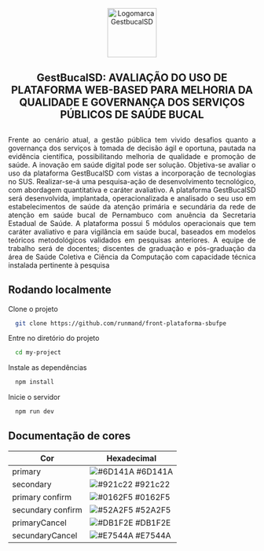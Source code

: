 <div align="center">
  <img src="https://sdufpe.up.railway.app/logo-transparent.png" alt="Logomarca GestbucalSD" width="100px" position="center" />
</div>



<div align="center" >
 <h2>GestBucalSD: AVALIAÇÃO DO USO DE PLATAFORMA WEB-BASED PARA MELHORIA DA QUALIDADE E GOVERNANÇA DOS SERVIÇOS PÚBLICOS DE SAÚDE BUCAL<h2/>
</div>


<div align="justify" >
Frente ao cenário atual, a gestão pública tem vivido desafios quanto a governança dos serviços à tomada de decisão ágil e oportuna, pautada na evidência científica, possibilitando melhoria de qualidade e promoção de saúde. A inovação em saúde digital pode ser solução. Objetiva-se avaliar o uso da plataforma GestBucalSD com vistas a incorporação de tecnologias no SUS. Realizar-se-á uma pesquisa-ação de desenvolvimento tecnológico, com abordagem quantitativa e caráter avaliativo. A plataforma GestBucalSD será desenvolvida, implantada, operacionalizada e analisado o seu uso em estabelecimentos de saúde da atenção primária e secundária da rede de atenção em saúde bucal de Pernambuco com anuência da Secretaria Estadual de Saúde. A plataforma possui 5 módulos operacionais que tem caráter avaliativo e para vigilância em saúde bucal, baseados em modelos teóricos metodológicos validados em pesquisas anteriores. A equipe de trabalho será de docentes; discentes de graduação e pós-graduação da área de Saúde Coletiva e Ciência da Computação com capacidade técnica instalada pertinente à pesquisa
</div>




## Rodando localmente

Clone o projeto

```bash
  git clone https://github.com/runmand/front-plataforma-sbufpe
```

Entre no diretório do projeto

```bash
  cd my-project
```

Instale as dependências

```bash
  npm install
```

Inicie o servidor

```bash
  npm run dev
```

## Documentação de cores

| Cor               | Hexadecimal                                                |
| ----------------- | ---------------------------------------------------------------- |
| primary      | ![#6D141A](https://via.placeholder.com/10/6D141A?text=+) #6D141A |
| secondary      | ![#921c22](https://via.placeholder.com/10/921c22?text=+) #921c22 |
| primary confirm       | ![#0162F5](https://via.placeholder.com/10/0162F5?text=+) #0162F5 |
| secundary confirm      | ![#52A2F5](https://via.placeholder.com/10/52A2F5?text=+) #52A2F5 |
| primaryCancel      | ![#DB1F2E](https://via.placeholder.com/10/DB1F2E?text=+) #DB1F2E |
| secundaryCancel      | ![#E7544A](https://via.placeholder.com/10/E7544A?text=+) #E7544A |

